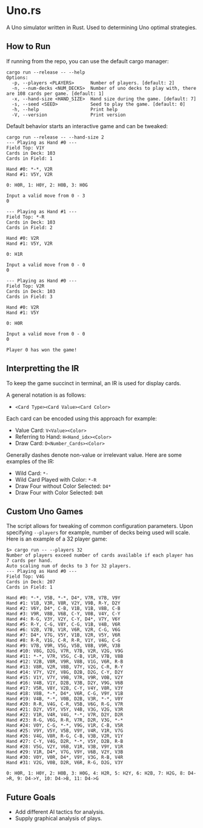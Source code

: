 # Uno.rs

A Uno simulator written in Rust. Used to determining Uno optimal strategies.

## How to Run

If running from the repo, you can use the default cargo manager:

```
cargo run --release -- --help
Options:
  -p, --players <PLAYERS>      Number of players. [default: 2]
  -n, --num-decks <NUM_DECKS>  Number of uno decks to play with, there are 108 cards per game. [default: 1]
  -x, --hand-size <HAND_SIZE>  Hand size during the game. [default: 7]
  -s, --seed <SEED>            Seed to play the game. [default: 0]
  -h, --help                   Print help
  -V, --version                Print version
```

Default behavior starts an interactive game and can be tweaked:

```
cargo run --release -- --hand-size 2
--- Playing as Hand #0 ---
Field Top: V1Y
Cards in Deck: 103
Cards in Field: 1

Hand #0: *-*, V2R
Hand #1: V5Y, V2R

0: H0R, 1: H0Y, 2: H0B, 3: H0G

Input a valid move from 0 - 3
0

--- Playing as Hand #1 ---
Field Top: *-R
Cards in Deck: 103
Cards in Field: 2

Hand #0: V2R
Hand #1: V5Y, V2R

0: H1R

Input a valid move from 0 - 0
0

--- Playing as Hand #0 ---
Field Top: V2R
Cards in Deck: 103
Cards in Field: 3

Hand #0: V2R
Hand #1: V5Y

0: H0R

Input a valid move from 0 - 0
0

Player 0 has won the game!
```

## Interpretting the IR

To keep the game succinct in terminal, an IR is used for display cards.

A general notation is as follows:

* `<Card Type><Card Value><Card Color>`

Each card can be encoded using this approach for example:

* Value Card: `V<Value><Color>`
* Referring to Hand: `H<Hand_idx><Color>`
* Draw Card: `D<Number_Cards><Color>`

Generally dashes denote non-value or irrelevant value.
Here are some examples of the IR:

* Wild Card: `*-`
* Wild Card Played with Color: `*-R`
* Draw Four without Color Selected: `D4*`
* Draw Four with Color Selected: `D4R`

## Custom Uno Games

The script allows for tweaking of common configuration parameters.
Upon specifying `--players` for example, number of decks being used will scale.
Here is an example of a 32 player game:

```
$> cargo run -- --players 32
Number of players exceed number of cards available if each player has 7 cards per hand.
Auto scaling num of decks to 3 for 32 players.
--- Playing as Hand #0 ---
Field Top: V4G
Cards in Deck: 207
Cards in Field: 1

Hand #0: *-*, V5B, *-*, D4*, V7R, V7B, V9Y
Hand #1: V1B, V3R, V8R, V2Y, V9B, R-Y, D2Y
Hand #2: V6Y, D4*, C-B, V1B, V1B, V8B, C-B
Hand #3: V9R, V8B, V6B, C-Y, V0B, V4Y, C-Y
Hand #4: R-G, V3Y, V2Y, C-Y, D4*, V7Y, V6Y
Hand #5: R-Y, C-G, V8Y, C-G, V1B, V4B, V6R
Hand #6: V2B, V7B, V1R, V6R, V2R, C-G, V6G
Hand #7: D4*, V7G, V5Y, V1B, V2R, V5Y, V6R
Hand #8: R-R, V1G, C-R, R-R, V1Y, V4G, C-G
Hand #9: V7B, V9R, V5G, V5B, V8B, V9R, V3B
Hand #10: V8G, D2G, V7R, V7B, V2R, V2G, V9G
Hand #11: *-*, V7R, V5G, C-B, V1R, V7B, V8B
Hand #12: V2B, V8R, V9R, V8B, V1G, V6R, R-B
Hand #13: V8R, V2R, V8B, V7Y, V2G, C-R, R-Y
Hand #14: V7Y, V2Y, V8G, D2B, D2G, C-Y, D2Y
Hand #15: V1Y, V7Y, V9B, V7R, V9R, V0B, V2Y
Hand #16: V4B, V1Y, D2B, V3B, D2Y, V9G, V6B
Hand #17: V5R, V8Y, V2B, C-Y, V4Y, V8R, V3Y
Hand #18: V8B, *-*, D4*, V6R, C-G, V9Y, V1B
Hand #19: V4B, *-*, V0B, D2B, V3R, *-*, V0Y
Hand #20: R-R, V4G, C-R, V5B, V6G, R-G, V7R
Hand #21: D2Y, V5Y, V5Y, V4B, V3G, V2G, V3R
Hand #22: V1R, V4R, V4G, *-*, V7R, D2Y, D2R
Hand #23: R-G, V6G, R-R, V7R, D2R, V3G, *-*
Hand #24: V0Y, C-G, *-*, V9G, V1R, C-B, V5R
Hand #25: V9Y, V5Y, V5B, V9Y, V4R, V1R, V7G
Hand #26: V4G, V8R, R-G, C-B, V3B, V2R, V1Y
Hand #27: C-Y, V4G, D2R, *-*, V5Y, D2B, R-B
Hand #28: V5G, V2Y, V6B, V1R, V3B, V9Y, V1R
Hand #29: V1R, D4*, V7G, V9Y, V6B, V2Y, V3B
Hand #30: V0Y, V0R, D4*, V9Y, V3G, R-B, V4R
Hand #31: V2G, V0B, D2R, V6R, R-G, D2G, V3Y

0: H0R, 1: H0Y, 2: H0B, 3: H0G, 4: H2R, 5: H2Y, 6: H2B, 7: H2G, 8: D4->R, 9: D4->Y, 10: D4->B, 11: D4->G
```

## Future Goals

* Add different AI tactics for analysis.
* Supply graphical analysis of plays.

